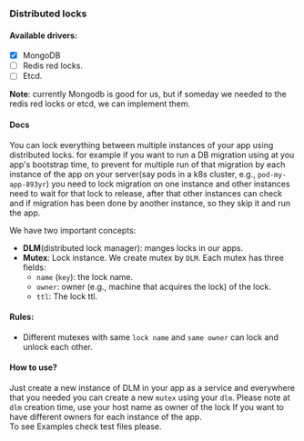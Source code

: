 ### Distributed locks


#### Available drivers:
- [x] MongoDB
- [ ] Redis red locks.
- [ ] Etcd.

__Note__: currently Mongodb is good for us, but if someday we needed 
to the redis red locks or etcd, we can implement them.


#### Docs
You can lock everything between multiple instances of your app
using distributed locks. for example if you want to run a DB migration
using at you app's bootstrap time, to prevent for multiple run of that 
migration by each instance of the app on your server(say pods in a k8s cluster, e.g., `pod-my-app-893yr`)
you need to lock migration on one instance and other instances need to wait
for that lock to release, after that other instances can check and if migration 
has been done by another instance, so they skip it and run the app. 

We have two important concepts:
- __DLM__(distributed lock manager): manges locks in our apps.
- __Mutex__: Lock instance. We create mutex by `DLM`.
Each mutex has three fields:
    - `name` (`key`): the lock name.
    - `owner`: owner (e.g., machine that acquires the lock) of the lock.
    - `ttl`: The lock ttl.
    


#### Rules:
- Different mutexes with same `lock name` and `same
   owner` can lock and unlock each other. 
  
#### How to use?
Just create a new instance of DLM in your app as a service and everywhere
that you needed you can create a new `mutex` using your `dlm`.
Please note at `dlm` creation time, use your host name as owner of the lock
If you want to have different owners for each instance of the app.  
To see Examples check test files please.
  

